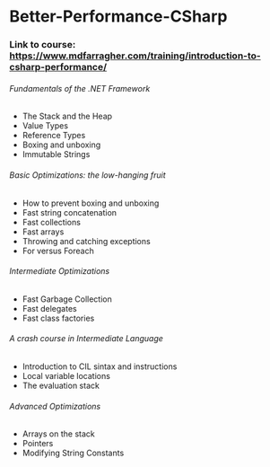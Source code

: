 # Better-Performance-CSharp
### Link to course: https://www.mdfarragher.com/training/introduction-to-csharp-performance/

###### Fundamentals of the .NET Framework
- The Stack and the Heap
- Value Types
- Reference Types
- Boxing and unboxing
- Immutable Strings

###### Basic Optimizations: the low-hanging fruit
- How to prevent boxing and unboxing
- Fast string concatenation
- Fast collections
- Fast arrays
- Throwing and catching exceptions
- For versus Foreach

###### Intermediate Optimizations

- Fast Garbage Collection 
- Fast delegates
- Fast class factories

###### A crash course in Intermediate Language
- Introduction to CIL sintax and instructions
- Local variable locations
- The evaluation stack

###### Advanced Optimizations
- Arrays on the stack
- Pointers
- Modifying String Constants
